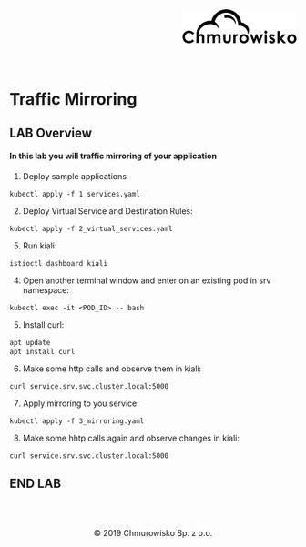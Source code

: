 <img src="../../../img/logo.png" alt="Chmurowisko logo" width="200" align="right">
<br><br>
<br><br>
<br><br>

# Traffic Mirroring

## LAB Overview

#### In this lab you will traffic mirroring of your application



1. Deploy sample applications
```
kubectl apply -f 1_services.yaml
```

2. Deploy Virtual Service and Destination Rules:
```
kubectl apply -f 2_virtual_services.yaml
```

5. Run kiali:
```
istioctl dashboard kiali
```

4. Open another terminal window and enter on an existing pod in srv namespace:
```
kubectl exec -it <POD_ID> -- bash
```
5. Install curl:
```
apt update
apt install curl
```
6. Make some http calls and observe them in kiali:
```
curl service.srv.svc.cluster.local:5000
```
7. Apply mirroring to you service:
```
kubectl apply -f 3_mirroring.yaml
```
8. Make some hhtp calls again and observe changes in kiali:
```
curl service.srv.svc.cluster.local:5000
```
## END LAB
<br><br>
<center><p>&copy; 2019 Chmurowisko Sp. z o.o.<p></center>
